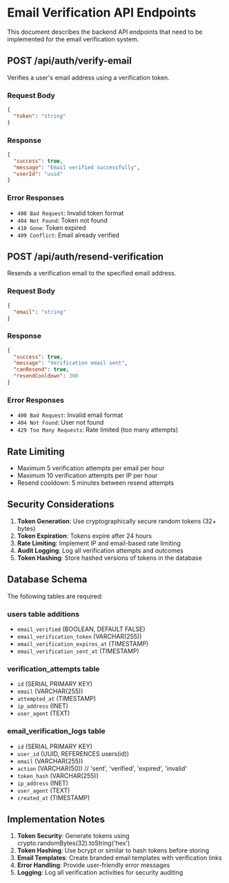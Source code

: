 # Email Verification API Endpoints

This document describes the backend API endpoints that need to be implemented for the email verification system.

## POST /api/auth/verify-email

Verifies a user's email address using a verification token.

### Request Body
```json
{
  "token": "string"
}
```

### Response
```json
{
  "success": true,
  "message": "Email verified successfully",
  "userId": "uuid"
}
```

### Error Responses
- `400 Bad Request`: Invalid token format
- `404 Not Found`: Token not found
- `410 Gone`: Token expired
- `409 Conflict`: Email already verified

## POST /api/auth/resend-verification

Resends a verification email to the specified email address.

### Request Body
```json
{
  "email": "string"
}
```

### Response
```json
{
  "success": true,
  "message": "Verification email sent",
  "canResend": true,
  "resendCooldown": 300
}
```

### Error Responses
- `400 Bad Request`: Invalid email format
- `404 Not Found`: User not found
- `429 Too Many Requests`: Rate limited (too many attempts)

## Rate Limiting

- Maximum 5 verification attempts per email per hour
- Maximum 10 verification attempts per IP per hour
- Resend cooldown: 5 minutes between resend attempts

## Security Considerations

1. **Token Generation**: Use cryptographically secure random tokens (32+ bytes)
2. **Token Expiration**: Tokens expire after 24 hours
3. **Rate Limiting**: Implement IP and email-based rate limiting
4. **Audit Logging**: Log all verification attempts and outcomes
5. **Token Hashing**: Store hashed versions of tokens in the database

## Database Schema

The following tables are required:

### users table additions
- `email_verified` (BOOLEAN, DEFAULT FALSE)
- `email_verification_token` (VARCHAR(255))
- `email_verification_expires_at` (TIMESTAMP)
- `email_verification_sent_at` (TIMESTAMP)

### verification_attempts table
- `id` (SERIAL PRIMARY KEY)
- `email` (VARCHAR(255))
- `attempted_at` (TIMESTAMP)
- `ip_address` (INET)
- `user_agent` (TEXT)

### email_verification_logs table
- `id` (SERIAL PRIMARY KEY)
- `user_id` (UUID, REFERENCES users(id))
- `email` (VARCHAR(255))
- `action` (VARCHAR(50)) // 'sent', 'verified', 'expired', 'invalid'
- `token_hash` (VARCHAR(255))
- `ip_address` (INET)
- `user_agent` (TEXT)
- `created_at` (TIMESTAMP)

## Implementation Notes

1. **Token Security**: Generate tokens using crypto.randomBytes(32).toString('hex')
2. **Token Hashing**: Use bcrypt or similar to hash tokens before storing
3. **Email Templates**: Create branded email templates with verification links
4. **Error Handling**: Provide user-friendly error messages
5. **Logging**: Log all verification activities for security auditing
